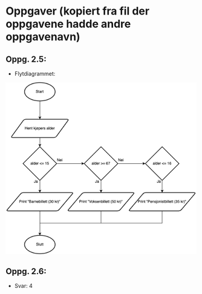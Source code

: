 # Oppgaver (kopiert fra fil der oppgavene hadde andre oppgavenavn)

## Oppg. 2.5:
- Flytdiagrammet:

![flytdiagram](oppg-7-flytdiagram.png)

## Oppg. 2.6:
- Svar: 4
